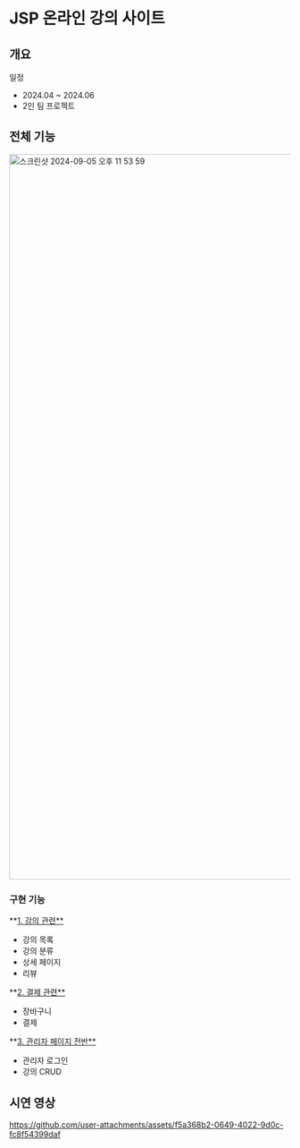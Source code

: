 # JSP 온라인 강의 사이트
## 개요
일정
- 2024.04 ~ 2024.06
- 2인 팀 프로젝트

## 전체 기능
<img width="1297" alt="스크린샷 2024-09-05 오후 11 53 59" src="https://github.com/user-attachments/assets/2a7d62da-2f4e-4033-ac98-5a97169035ed">

### 구현 기능 
**[1. 강의 관련**](https://github.com/syeongk/JSP_webproject/tree/main/src/main/webapp/lectures)
  - 강의 목록
  - 강의 분류
  - 상세 페이지
  - 리뷰<br>
  
**[2. 결제 관련**](https://github.com/syeongk/JSP_webproject/tree/main/src/main/webapp/cart)
  - 장바구니
  - 결제<br>
  
**[3. 관리자 페이지 전반**](https://github.com/syeongk/JSP_webproject/tree/main/src/main/webapp/adminPage)
  - 관리자 로그인
  - 강의 CRUD


## 시연 영상
https://github.com/user-attachments/assets/f5a368b2-0649-4022-9d0c-fc8f54399daf

